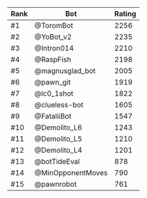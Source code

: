 Rank|Bot|Rating
---|---|---
#1|@ToromBot|2256
#2|@YoBot_v2|2235
#3|@Intron014|2210
#4|@RaspFish|2198
#5|@magnusglad_bot|2005
#6|@pawn_git|1919
#7|@lc0_1shot|1822
#8|@clueless-bot|1605
#9|@FataliiBot|1547
#10|@Demolito_L6|1243
#11|@Demolito_L5|1210
#12|@Demolito_L4|1201
#13|@botTideEval|878
#14|@MinOpponentMoves|790
#15|@pawnrobot|761
